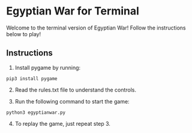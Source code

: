 # Egyptian War for Terminal

Welcome to the terminal version of Egyptian War! Follow the instructions below to play!

## Instructions

1. Install pygame by running:
```
pip3 install pygame
```

2. Read the rules.txt file to understand the controls.

3. Run the following command to start the game:
```
python3 egyptianwar.py
```

4. To replay the game, just repeat step 3.
